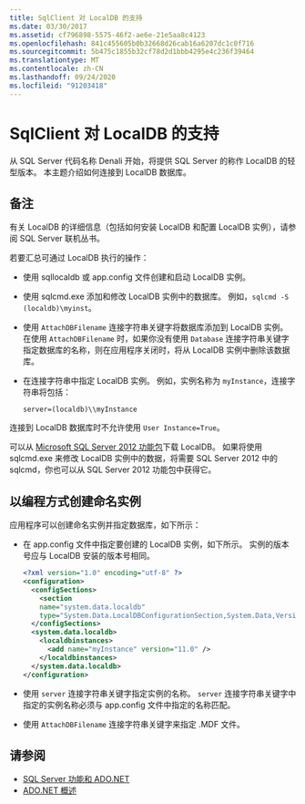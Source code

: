 ```yaml
---
title: SqlClient 对 LocalDB 的支持
ms.date: 03/30/2017
ms.assetid: cf796898-5575-46f2-ae6e-21e5aa8c4123
ms.openlocfilehash: 841c455605b0b32668d26cab16a6207dc1c0f716
ms.sourcegitcommit: 5b475c1855b32cf78d2d1bbb4295e4c236f39464
ms.translationtype: MT
ms.contentlocale: zh-CN
ms.lasthandoff: 09/24/2020
ms.locfileid: "91203418"
---
```

# <a name="sqlclient-support-for-localdb"></a>SqlClient 对 LocalDB 的支持

从 SQL Server 代码名称 Denali 开始，将提供 SQL Server 的称作 LocalDB 的轻型版本。 本主题介绍如何连接到 LocalDB 数据库。  
  
## <a name="remarks"></a>备注  

 有关 LocalDB 的详细信息（包括如何安装 LocalDB 和配置 LocalDB 实例），请参阅 SQL Server 联机丛书。  
  
 若要汇总可通过 LocalDB 执行的操作：  
  
- 使用 sqllocaldb 或 app.config 文件创建和启动 LocalDB 实例。  
  
- 使用 sqlcmd.exe 添加和修改 LocalDB 实例中的数据库。 例如，`sqlcmd -S (localdb)\myinst`。  
  
- 使用 `AttachDBFilename` 连接字符串关键字将数据库添加到 LocalDB 实例。 在使用 `AttachDBFilename` 时，如果你没有使用 `Database` 连接字符串关键字指定数据库的名称，则在应用程序关闭时，将从 LocalDB 实例中删除该数据库。  
  
- 在连接字符串中指定 LocalDB 实例。 例如，实例名称为 `myInstance`，连接字符串将包括：  
  
    `server=(localdb)\\myInstance`  
  
 连接到 LocalDB 数据库时不允许使用 `User Instance=True`。  
  
 可以从 [Microsoft SQL Server 2012 功能包](https://www.microsoft.com/download/en/details.aspx?id=29065)下载 LocalDB。 如果将使用 sqlcmd.exe 来修改 LocalDB 实例中的数据，将需要 SQL Server 2012 中的 sqlcmd，你也可以从 SQL Server 2012 功能包中获得它。  
  
## <a name="programmatically-create-a-named-instance"></a>以编程方式创建命名实例  

 应用程序可以创建命名实例并指定数据库，如下所示：  
  
- 在 app.config 文件中指定要创建的 LocalDB 实例，如下所示。  实例的版本号应与 LocalDB 安装的版本号相同。  
  
    ```xml  
    <?xml version="1.0" encoding="utf-8" ?>  
    <configuration>  
      <configSections>  
        <section  
        name="system.data.localdb"  
        type="System.Data.LocalDBConfigurationSection,System.Data,Version=4.0.0.0,Culture=neutral,PublicKeyToken=b77a5c561934e089"/>  
      </configSections>  
      <system.data.localdb>  
        <localdbinstances>  
          <add name="myInstance" version="11.0" />  
        </localdbinstances>  
      </system.data.localdb>  
    </configuration>  
    ```  
  
- 使用 `server` 连接字符串关键字指定实例的名称。  `server` 连接字符串关键字中指定的实例名称必须与 app.config 文件中指定的名称匹配。  
  
- 使用 `AttachDBFilename` 连接字符串关键字来指定 .MDF 文件。  
  
## <a name="see-also"></a>请参阅

- [SQL Server 功能和 ADO.NET](sql-server-features-and-adonet.md)
- [ADO.NET 概述](../ado-net-overview.md)
